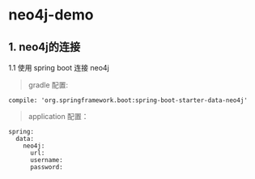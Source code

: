 # neo4j-demo

## 1. neo4j的连接

1.1 使用 spring boot 连接 neo4j
> gradle 配置:
```
compile: 'org.springframework.boot:spring-boot-starter-data-neo4j'       
```
> application 配置：
```
spring:
  data:
    neo4j:
      url:
      username:
      password:  
```
